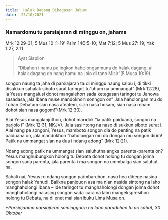 ```yaml
---
title:  Halak Dagang Dibagasan Jabum
date:  23/10/2021
---
```


### Namardomu tu parsiajaran di minggu on, jahama
Mrk 12:29-31; 5 Mus 10 :1-19’ Pslm 146:5-10; Mat 7:12; 5 Mus 27: 19; Yak 1:27, 2:11

> <p>Ayat Siapilon</p>
> “Dibahen i hamu pe ingkon haholonganmuna do halak dagang, ai halak dagang do nang hamu na jolo di tano Misir”(5 Musa 10:19).

songon naung ta jaha di parsiajaran ta di minggu naung salpu i, di tikki disukkun sahalak siboto surat taringot tu”uhum na ummangat” (Mrk 12:28), ia Yesus mangalusi dohot mangalehon sada ketegasan taringot tu Jahowa sasadasa, jala Ibana muse mandokhon sonngon on” Jala haholongan mu do Tuhan Debatam sian nasa ateatem, sian nasa hosam, sian nasa roham dohot sian nasa gogom!"(Mrk 12:30).

Alai Yesus mangalanjuthon, dohot mandok “ia patik paiduana, songon na parjolo i” (Mrk 12:31, NKJV). Jala sasintong na naso di sukkun siboto surat i. Alai nang pe songoni, Yesus, mamboto songon dia do penting na patik paiduana on, jala mandokhon “haholongan mu do dongan mu songon dirim! Patik na ummangat sian na dua i ndang adong” (Mrk 12:21).

Ndang adong patik na ummangat sian saluhutna angka parenta-parenta on? Yesus manghubungkon holong tu Debata dohot holong tu dongan jolma songon sada parenta, jala parenta i ma songon na ummbalga sian saluhut na.

Sahali nai, Yesus ro ndang songon paimbaruhon, naso hea dibege nasida songon halak Yahudi. Balikna panjouon asa ma nian nasida sintong na laho manghaholongi Ibana – ide taringot tu manghaholongi dongan jolma dohot manghaholongi na asing songon sada cara na laho mangekspresihon holong tu Debata, na di enet mai sian buku Lima Musa on.

_*Parsiajarima parsiajaran samingguon na laho paradehon tu ari sabat, 30 Oktober_